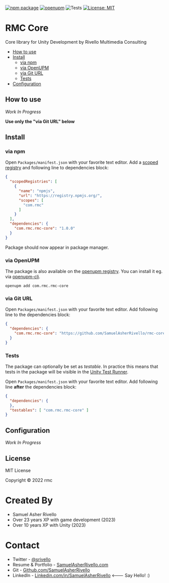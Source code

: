 [![npm package](https://img.shields.io/npm/v/com.rmc.rmc-core)](https://www.npmjs.com/package/com.rmc.rmc-core)
[![openupm](https://img.shields.io/npm/v/com.rmc.rmc-core?label=openupm&registry_uri=https://package.openupm.com)](https://openupm.com/packages/com.rmc.rmc-core/)
![Tests](https://github.com/SamuelAsherRivello/rmc-core/workflows/Tests/badge.svg)
[![License: MIT](https://img.shields.io/badge/License-MIT-green.svg)](https://opensource.org/licenses/MIT)

# RMC Core

Core library for Unity Development by Rivello Multimedia Consulting

- [How to use](#how-to-use)
- [Install](#install)
  - [via npm](#via-npm)
  - [via OpenUPM](#via-openupm)
  - [via Git URL](#via-git-url)
  - [Tests](#tests)
- [Configuration](#configuration)

<!-- toc -->

## How to use

*Work In Progress* 

**Use only the "via Git URL" below**

## Install

### via npm

Open `Packages/manifest.json` with your favorite text editor. Add a [scoped registry](https://docs.unity3d.com/Manual/upm-scoped.html) and following line to dependencies block:
```json
{
  "scopedRegistries": [
    {
      "name": "npmjs",
      "url": "https://registry.npmjs.org/",
      "scopes": [
        "com.rmc"
      ]
    }
  ],
  "dependencies": {
    "com.rmc.rmc-core": "1.0.0"
  }
}
```
Package should now appear in package manager.

### via OpenUPM

The package is also available on the [openupm registry](https://openupm.com/packages/com.rmc.rmc-core). You can install it eg. via [openupm-cli](https://github.com/openupm/openupm-cli).

```
openupm add com.rmc.rmc-core
```

### via Git URL

Open `Packages/manifest.json` with your favorite text editor. Add following line to the dependencies block:
```json
{
  "dependencies": {
    "com.rmc.rmc-core": "https://github.com/SamuelAsherRivello/rmc-core.git"
  }
}
```

### Tests

The package can optionally be set as *testable*.
In practice this means that tests in the package will be visible in the [Unity Test Runner](https://docs.unity3d.com/2017.4/Documentation/Manual/testing-editortestsrunner.html).

Open `Packages/manifest.json` with your favorite text editor. Add following line **after** the dependencies block:
```json
{
  "dependencies": {
  },
  "testables": [ "com.rmc.rmc-core" ]
}
```

## Configuration

*Work In Progress*

## License

MIT License

Copyright © 2022 rmc


Created By
=============

- Samuel Asher Rivello 
- Over 23 years XP with game development (2023)
- Over 10 years XP with Unity (2023)

Contact
=============

- Twitter - <a href="https://twitter.com/srivello/">@srivello</a>
- Resume & Portfolio - <a href="http://www.SamuelAsherRivello.com">SamuelAsherRivello.com</a>
- Git - <a href="https://github.com/SamuelAsherRivello/">Github.com/SamuelAsherRivello</a>
- LinkedIn - <a href="https://Linkedin.com/in/SamuelAsherRivello">Linkedin.com/in/SamuelAsherRivello</a> <--- Say Hello! :)




